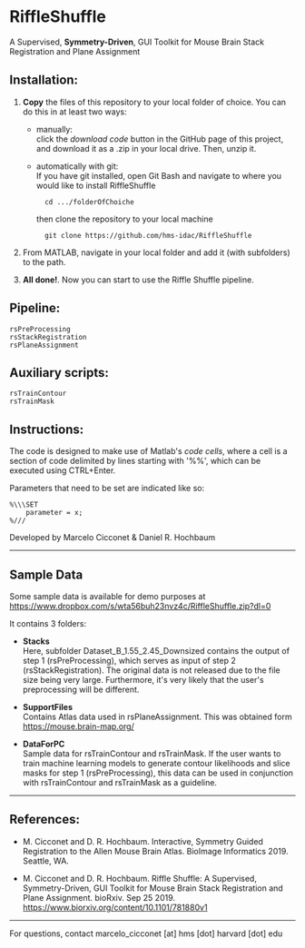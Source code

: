 # RiffleShuffle
A Supervised, **Symmetry-Driven**, GUI Toolkit for Mouse Brain Stack Registration and Plane Assignment

## Installation:

1. **Copy** the files of this repository to your local folder of choice. You can do this in at least two ways:
    * manually:  
    click the *download code* button in the GitHub page of this project, and download it as a .zip in your local drive.
    Then, unzip it.

    * automatically with git:  
    If you have git installed, open Git Bash and navigate to where you would like to install RiffleShuffle

            cd .../folderOfChoiche 
    
        then clone the repository to your local machine
            
            git clone https://github.com/hms-idac/RiffleShuffle

2. From MATLAB, navigate in your local folder and add it (with subfolders) to the path.

3. **All done!**. Now you can start to use the Riffle Shuffle pipeline.


## Pipeline:

    rsPreProcessing
    rsStackRegistration
    rsPlaneAssignment


## Auxiliary scripts:

    rsTrainContour
    rsTrainMask

## Instructions:

The code is designed to make use of Matlab's *code cells*,
where a cell is a section of code delimited by lines starting with '%%',
which can be executed using CTRL+Enter.


Parameters that need to be set are indicated like so:

    %\\\SET
        parameter = x;
    %///


Developed by Marcelo Cicconet & Daniel R. Hochbaum

-----
## Sample Data

Some sample data is available for demo purposes at
https://www.dropbox.com/s/wta56buh23nvz4c/RiffleShuffle.zip?dl=0

It contains 3 folders:

* **Stacks**  
    Here, subfolder Dataset_B_1.55_2.45_Downsized contains the output
    of step 1 (rsPreProcessing), which serves as input of step 2 (rsStackRegistration).
    The original data is not released due to the file size being very large.
    Furthermore, it's very likely that the user's preprocessing will be different.
    
* **SupportFiles**  
    Contains Atlas data used in rsPlaneAssignment.
    This was obtained form https://mouse.brain-map.org/

* **DataForPC**  
    Sample data for rsTrainContour and rsTrainMask.
    If the user wants to train machine learning models to generate contour likelihoods
    and slice masks for step 1 (rsPreProcessing), this data can be used in conjunction
    with rsTrainContour and rsTrainMask as a guideline.

-----
## References:

* M. Cicconet and D. R. Hochbaum.
Interactive, Symmetry Guided Registration to the Allen Mouse Brain Atlas.
BioImage Informatics 2019. Seattle, WA.

* M. Cicconet and D. R. Hochbaum.
Riffle Shuffle: A Supervised, Symmetry-Driven, GUI Toolkit for Mouse Brain Stack Registration and Plane Assignment.
bioRxiv. Sep 25 2019. https://www.biorxiv.org/content/10.1101/781880v1

-----

For questions, contact marcelo_cicconet [at] hms [dot] harvard [dot] edu
